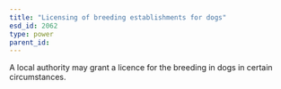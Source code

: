 ```yaml
---
title: "Licensing of breeding establishments for dogs"
esd_id: 2062
type: power
parent_id:  
---
```


A local authority may grant a licence for the breeding in dogs in certain circumstances.

